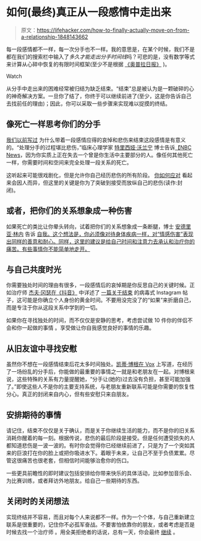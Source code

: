 # 如何(最终)真正从一段感情中走出来

> 原文：<https://lifehacker.com/how-to-finally-actually-move-on-from-a-relationship-1848143662>

每一段感情都不一样，每一次分手也不一样。我的意思是，在某个时候，我们不是都在我们的搜索栏中输入了*多久才能走出分手时间线*吗？可悲的是，没有数学等式来计算从心碎中恢复的有限时间框架(至少不是根据 [《奥普拉日报》](https://www.oprahdaily.com/life/relationships-love/a29612414/how-long-to-get-over-someone/) )。

Watch

从分手中走出来的困难经常被归结为缺乏结束。“结束”总是被认为是一颗破碎的心的神奇解决方案。一旦你了结了，你终于可以继续前进了(至少，这是你告诉自己去找前任的理由)；因此，你可以采取一些步骤来实现难以捉摸的终结。

## **像死亡一样思考你们的分手**

[我们以前写过](https://lifehacker.com/what-not-to-say-to-a-friend-going-through-a-breakup-an-1847754359) 为什么带着一段感情应得的哀悼和悲伤来结束这段感情是有意义的。“处理分手的过程堪比悲伤，”临床心理学家 [特里西娅·沃兰宁](https://www.drtricia.co/about) 博士告诉[【NBC News](https://www.nbcnews.com/better/lifestyle/how-mourn-breakup-so-you-can-truly-move-ncna1034181)，因为你实质上正在失去一个曾是你生活中主要部分的人。像任何其他死亡一样，你需要时间和空间来完全处理一段关系的死亡。

这听起来可能很戏剧化，但是允许你自己经历悲伤的所有阶段。 [你如何应对](https://lifehacker.com/how-to-cope-with-grief-1828258625) 看起来会因人而异，但这里的关键是你为了突破到接受而放纵自己的悲伤(读作:封闭)。

## **或者，把你们的关系想象成一种伤害**

如果死亡的类比让你晕头转向，试着把你们的关系想象成一条断腿，博士 [安德里亚·林内](https://www.fluxpsychology.com/contents/about/who) 告诉 [自我。这个想法是，你必须像对待身体疾病一样，对“情感伤害”表现出同样的善意和耐心。同样，这里的建议是给自己时间和注意力去承认和治疗你的痛苦。有些事情你不能简单地走开。](https://www.self.com/story/get-over-a-breakup)

## **与自己共度时光**

你需要独处时间的理由有很多，一段感情后的哀悼期是你反思自己的关键时候。正如治疗师 [杰夫·冈瑟在《抖音》](https://www.tiktok.com/@therapyden/video/7032295088696921350?is_copy_url=1&is_from_webapp=v1) 中详述了 [一篇关于结束](https://www.instagram.com/p/CWBdCBRqcuw/) 的病毒式 Instagram 帖子，这可能是你确立个人身份的黄金时间。不要用没完没了的“如果”来折磨自己，而是专注于你从这段关系中学到的一切。

如果你在寻找独处的时间，而不仅仅是安静的思考，考虑尝试做 10 件你的伴侣不会和你一起做的事情 。享受做让你自我感觉良好的事情的乐趣。

## 从旧友谊中寻找安慰

虽然你不想在一段感情结束后花太多时间独处。[凯蒂·博根在 Vox](https://www.vox.com/first-person/2017/1/3/13938008/breakup-strategies-research) 上写道，在经历了一场纷乱的分手后，你能做的最重要的事情之一就是和老朋友在一起。对博根来说，这些特殊的关系有力量提醒她，“分手让(她的)过去没有负担，甚至可能加强了。”即使这些人不是你的主要支持系统，与老朋友重新联系可能是你需要的恢复性分心。真正的封闭来自内心，但有些安慰只来自朋友。

## **安排期待的事情**

请记住，结束不仅仅是关于确认，而是关于你继续生活的能力，而不是你的旧关系消耗你醒着的每一刻。根据传说，悲伤的最后阶段是接受。但是任何遭受损失的人都知道悲伤是一波一波的。有时你会觉得你已经继续前进了，只是为了一个突如其来的巨浪打在你的脸上或把你吸进水下。着眼于未来，让自己不至于负债累累。尽管这很痛苦也很老套，但相信时间能够治愈你的伤口。

一些更具前瞻性的即时建议包括安排给你带来快乐的具体活动，比如参加音乐会、为比赛训练，或者拜访外地朋友。给自己一些期待的东西。

## **关闭时的关闭想法**

实现终结并不容易，而且对每个人来说都不一样。作为一个个体，与自己重新建立联系是很重要的，记住你不必孤军奋战。不要害怕依靠你的朋友，或者考虑是否是时候去找一个治疗师 。用全美拒绝者的话说，总有一天，你会最终 [继续](https://www.youtube.com/watch?v=XleOkGsYgO8) 。
